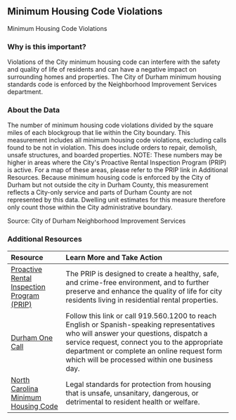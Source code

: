 ## Minimum Housing Code Violations
Minimum Housing Code Violations

### Why is this important?
Violations of the City minimum housing code can interfere with the safety and quality of life of residents and can have a negative impact on surrounding homes and properties. The City of Durham minimum housing standards code is enforced by the Neighborhood Improvement Services department.

### About the Data
The number of minimum housing code violations divided by the square miles of each blockgroup that lie within the City boundary. This measurement includes all minimum housing code violations, excluding calls found to be not in violation. This does include orders to repair, demolish, unsafe structures, and boarded properties. NOTE: These numbers may be higher in areas where the City's Proactive Rental Inspection Program (PRIP) is active. For a map of these areas, please refer to the PRIP link in Additional Resources. Because minimum housing code is enforced by the City of Durham but not outside the city in Durham County, this measurement reflects a City-only service and parts of Durham County are not represented by this data. Dwelling unit estimates for this measure therefore only count those within the City administrative boundary.

Source: City of Durham Neighborhood Improvement Services  

### Additional Resources

|Resource | Learn More and Take Action | 
|:--- | :--- |
|[Proactive Rental Inspection Program (PRIP)](http://durhamnc.gov/604/Proactive-Rental-Inspection-Program-PRIP) | The PRIP is designed to create a healthy, safe, and crime-free environment, and to further preserve and enhance the quality of life for city residents living in residential rental properties.
|[Durham One Call](http://durhamnc.gov/1439/Durham-One-Call)| Follow this link or call 919.560.1200 to reach English or Spanish-speaking representatives who will answer your questions, dispatch a service request, connect you to the appropriate department or complete an online request form which will be processed within one business day.
|[North Carolina Minimum Housing Code](http://durhamnc.gov/documentcenter/view/1818) | Legal standards for protection from housing that is unsafe, unsanitary, dangerous, or detrimental to resident health or welfare.
